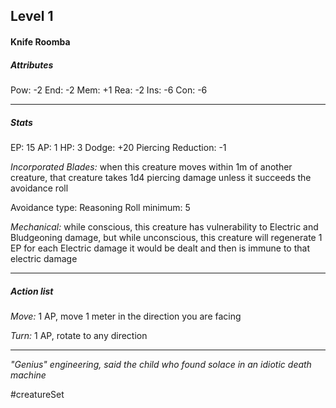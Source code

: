 ## Level 1
#### Knife Roomba

##### Attributes

Pow: -2
End: -2
Mem: +1
Rea: -2
Ins: -6
Con: -6

---
##### Stats

EP: 15
AP: 1
HP: 3
Dodge: +20
Piercing Reduction: -1

*Incorporated Blades:* when this creature moves within 1m of another creature, that creature takes 1d4 piercing damage unless it succeeds the avoidance roll

Avoidance type: Reasoning
Roll minimum: 5

*Mechanical:* while conscious, this creature has vulnerability to Electric and Bludgeoning damage, but while unconscious, this creature will regenerate 1 EP for each Electric damage it would be dealt and then is immune to that electric damage

---
##### Action list

*Move:* 1 AP, move 1 meter in the direction you are facing

*Turn:* 1 AP, rotate to any direction

---
*"Genius" engineering, said the child who found solace in an idiotic death machine*

#creatureSet 
